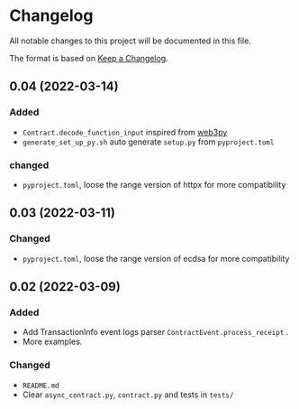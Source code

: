 # Changelog

All notable changes to this project will be documented in this file.

The format is based on [Keep a Changelog](https://keepachangelog.com/en/1.0.0/).

## 0.04 (2022-03-14)
### Added
* `Contract.decode_function_input` inspired from [web3py](https://web3py.readthedocs.io/en/stable/contracts.html#utils)
* `generate_set_up_py.sh` auto generate `setup.py` from `pyproject.toml`

### changed
* `pyproject.toml`, loose the range version of httpx for more compatibility

## 0.03 (2022-03-11)
### Changed
* `pyproject.toml`, loose the range version of ecdsa for more compatibility

## 0.02 (2022-03-09)

### Added
* Add TransactionInfo event logs parser `ContractEvent.process_receipt` .
* More examples.

### Changed
* `README.md`
* Clear `async_contract.py`, `contract.py` and tests in `tests/`
